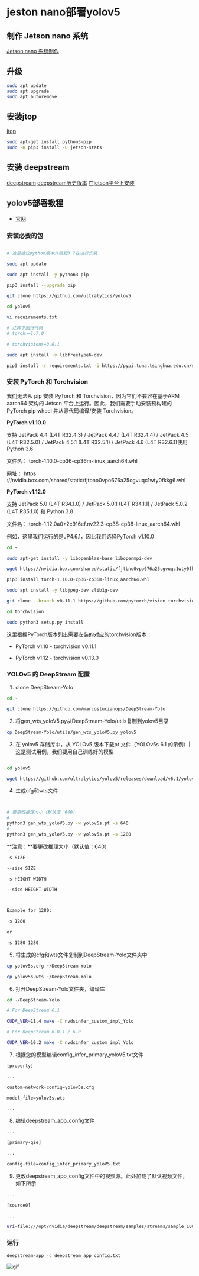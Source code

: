 # jeston nano部署yolov5

## 制作 Jetson nano 系统

[Jetson nano 系统制作](https://developer.nvidia.com/embedded/learn/get-started-jetson-nano-devkit#write)

## 升级

```sh
sudo apt update
sudo apt upgrade
sudo apt autoremove
```

## 安装jtop

[jtop](https://github.com/rbonghi/jetson_stats)

```sh
sudo apt-get install python3-pip
sudo -H pip3 install -U jetson-stats
```

## 安装 deepstream

[deepstream](https://developer.nvidia.com/deepstream-getting-started)
[deepstream历史版本](https://developer.nvidia.com/embedded/deepstream-on-jetson-downloads-archived)
[在jetson平台上安装](https://docs.nvidia.com/metropolis/deepstream/dev-guide/text/DS_Quickstart.html#jetson-setup)

## yolov5部署教程

- [官网](https://docs.ultralytics.com/tutorials/nvidia-jetson/)

### 安装必要的包

```sh

# 这里建议python版本升级到3.7在进行安装

sudo apt update

sudo apt install -y python3-pip

pip3 install --upgrade pip

git clone https://github.com/ultralytics/yolov5

cd yolov5

vi requirements.txt

# 注释下面行代码
# torch>=1.7.0

# torchvision>=0.8.1

sudo apt install -y libfreetype6-dev

pip3 install -r requirements.txt -i https://pypi.tuna.tsinghua.edu.cn/simple


```

### 安装 PyTorch 和 Torchvision

我们无法从 pip 安装 PyTorch 和 Torchvision，因为它们不兼容在基于ARM aarch64 架构的 Jetson 平台上运行。因此，我们需要手动安装预构建的 PyTorch pip wheel 并从源代码编译/安装 Torchvision。

**PyTorch v1.10.0**

支持 JetPack 4.4 (L4T R32.4.3) / JetPack 4.4.1 (L4T R32.4.4) / JetPack 4.5 (L4T R32.5.0) / JetPack 4.5.1 (L4T R32.5.1) / JetPack 4.6 (L4T R32.6.1)使用 Python 3.6

文件名： torch-1.10.0-cp36-cp36m-linux_aarch64.whl

网址： https ://nvidia.box.com/shared/static/fjtbno0vpo676a25cgvuqc1wty0fkkg6.whl

**PyTorch v1.12.0**

支持 JetPack 5.0 (L4T R34.1.0) / JetPack 5.0.1 (L4T R34.1.1) / JetPack 5.0.2 (L4T R35.1.0) 和 Python 3.8

文件名： torch-1.12.0a0+2c916ef.nv22.3-cp38-cp38-linux_aarch64.whl


例如，这里我们运行的是JP4.6.1，因此我们选择PyTorch v1.10.0

```sh
cd ~

sudo apt-get install -y libopenblas-base libopenmpi-dev

wget https://nvidia.box.com/shared/static/fjtbno0vpo676a25cgvuqc1wty0fkkg6.whl -O torch-1.10.0-cp36-cp36m-linux_aarch64.whl

pip3 install torch-1.10.0-cp36-cp36m-linux_aarch64.whl

sudo apt install -y libjpeg-dev zlib1g-dev

git clone --branch v0.11.1 https://github.com/pytorch/vision torchvision

cd torchvision

sudo python3 setup.py install 

```

这里根据PyTorch版本列出需要安装的对应的torchvision版本：

- PyTorch v1.10 - torchvision v0.11.1

- PyTorch v1.12 - torchvision v0.13.0


### YOLOv5 的 DeepStream 配置

1. clone DeepStream-Yolo

```sh
cd ~

git clone https://github.com/marcoslucianops/DeepStream-Yolo


```

2. 将gen_wts_yoloV5.py从DeepStream-Yolo/utils复制到yolov5目录

```sh
cp DeepStream-Yolo/utils/gen_wts_yoloV5.py yolov5
```

3. 在 yolov5 存储库中，从 YOLOv5 版本下载pt 文件（YOLOv5s 6.1 的示例）| 这是测试用例，我们要用自己训练好的模型

```sh

cd yolov5

wget https://github.com/ultralytics/yolov5/releases/download/v6.1/yolov5s.pt

```

4. 生成cfg和wts文件

```sh


# 要更改推理大小（默认值：640）
#
python3 gen_wts_yoloV5.py -w yolov5s.pt -s 640
#
python3 gen_wts_yoloV5.py -w yolov5s.pt -s 1280

```

**注意：**要更改推理大小（默认值：640）

```sh
-s SIZE

--size SIZE

-s HEIGHT WIDTH

--size HEIGHT WIDTH



Example for 1280:

-s 1280

or

-s 1280 1280

```

5. 将生成的cfg和wts文件复制到DeepStream-Yolo文件夹中

```sh
cp yolov5s.cfg ~/DeepStream-Yolo

cp yolov5s.wts ~/DeepStream-Yolo

```

6. 打开DeepStream-Yolo文件夹，编译库

```sh
cd ~/DeepStream-Yolo

# For DeepStream 6.1

CUDA_VER=11.4 make -C nvdsinfer_custom_impl_Yolo

# For DeepStream 6.0.1 / 6.0

CUDA_VER=10.2 make -C nvdsinfer_custom_impl_Yolo

```

7. 根据您的模型编辑config_infer_primary_yoloV5.txt文件

```sh
[property]

...

custom-network-config=yolov5s.cfg

model-file=yolov5s.wts

...

```

8. 编辑deepstream_app_config文件
   
```sh
...

[primary-gie]

...

config-file=config_infer_primary_yoloV5.txt

```

9. 更改deepstream_app_config文件中的视频源。此处加载了默认视频文件，如下所示

```sh
...

[source0]

...

uri=file:///opt/nvidia/deepstream/deepstream/samples/streams/sample_1080p_h264.mp4

```

### 运行

```sh
deepstream-app -c deepstream_app_config.txt
```

![gif](images/FP32-yolov5s.gif)
